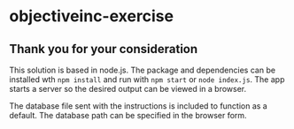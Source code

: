 # objectiveinc-exercise

## Thank you for your consideration

This solution is based in node.js. The package and dependencies can be installed wth `npm install` and run with `npm start` or `node index.js`. The app starts a server so the desired output can be viewed in a browser.

The database file sent with the instructions is included to function as a default. The database path can be specified in the browser form.
